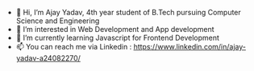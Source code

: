 - 👋 Hi, I’m Ajay Yadav, 4th year student of B.Tech pursuing Computer Science and Engineering
- 👀 I’m interested in Web Development and App development
- 🌱 I’m currently learning Javascript for Frontend Development
- 📫 You can reach me via Linkedin : https://www.linkedin.com/in/ajay-yadav-a24082270/

<!---
no0b2no0b/no0b2no0b is a ✨ special ✨ repository because its `README.md` (this file) appears on your GitHub profile.
You can click the Preview link to take a look at your changes.
--->

